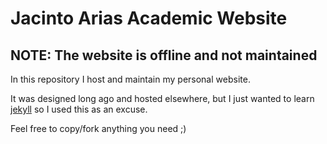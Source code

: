 # Jacinto Arias Academic Website

## NOTE: The website is offline and not maintained

In this repository I host and maintain my personal website.

It was designed long ago and hosted elsewhere, but I just wanted to learn [jekyll](http://jekyllrb.com) so I used this as an excuse.

Feel free to copy/fork anything you need ;)
